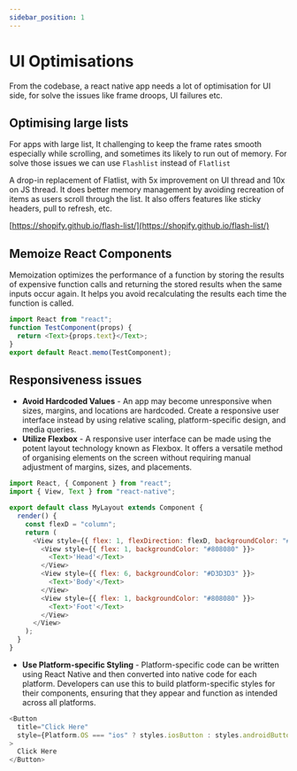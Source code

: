 ```yaml
---
sidebar_position: 1
---
```


# UI Optimisations

From the codebase, a react native app needs a lot of optimisation for UI side, for solve the issues like frame droops, UI failures etc.

## Optimising large lists

For apps with large list, It challenging to keep the frame rates smooth especially while scrolling, and sometimes its likely to run out of memory. For solve those issues we can use `Flashlist` instead of `Flatlist`

A drop-in replacement of Flatlist, with 5x improvement on UI thread and 10x on JS thread. It does better memory management by avoiding recreation of items as users scroll through the list. It also offers features like sticky headers, pull to refresh, etc.

[https://shopify.github.io/flash-list/](https://shopify.github.io/flash-list/)

## Memoize React Components

Memoization optimizes the performance of a function by storing the results of expensive function calls and returning the stored results when the same inputs occur again. It helps you avoid recalculating the results each time the function is called.

```js
import React from "react";
function TestComponent(props) {
  return <Text>{props.text}</Text>;
}
export default React.memo(TestComponent);
```

## Responsiveness issues

- **Avoid Hardcoded Values** - An app may become unresponsive when sizes, margins, and locations are hardcoded. Create a responsive user interface instead by using relative scaling, platform-specific design, and media queries.
- **Utilize Flexbox** - A responsive user interface can be made using the potent layout technology known as Flexbox. It offers a versatile method of organising elements on the screen without requiring manual adjustment of margins, sizes, and placements.

```js
import React, { Component } from "react";
import { View, Text } from "react-native";

export default class MyLayout extends Component {
  render() {
    const flexD = "column";
    return (
      <View style={{ flex: 1, flexDirection: flexD, backgroundColor: "#fff" }}>
        <View style={{ flex: 1, backgroundColor: "#808080" }}>
          <Text>'Head'</Text>
        </View>
        <View style={{ flex: 6, backgroundColor: "#D3D3D3" }}>
          <Text>'Body'</Text>
        </View>
        <View style={{ flex: 1, backgroundColor: "#808080" }}>
          <Text>'Foot'</Text>
        </View>
      </View>
    );
  }
}
```

- **Use Platform-specific Styling** - Platform-specific code can be written using React Native and then converted into native code for each platform. Developers can use this to build platform-specific styles for their components, ensuring that they appear and function as intended across all platforms.

```js
<Button
  title="Click Here"
  style={Platform.OS === "ios" ? styles.iosButton : styles.androidButton}
>
  Click Here
</Button>
```
